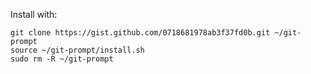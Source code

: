 Install with:

    git clone https://gist.github.com/0718681978ab3f37fd0b.git ~/git-prompt
    source ~/git-prompt/install.sh
    sudo rm -R ~/git-prompt